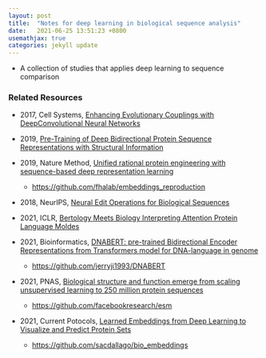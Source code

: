 ```yaml
---
layout: post
title:  "Notes for deep learning in biological sequence analysis"
date:   2021-06-25 13:51:23 +0800
usemathjax: true
categories: jekyll update
---
```


- A collection of studies that applies deep learning to sequence comparison

### Related Resources

- 2017, Cell Systems, [Enhancing Evolutionary Couplings with DeepConvolutional Neural Networks](https://linkinghub.elsevier.com/retrieve/pii/S2405-4712(17)30542-2)

- 2019, [Pre-Training of Deep Bidirectional Protein Sequence Representations with Structural Information](https://arxiv.org/abs/1912.05625)

- 2019, Nature Method, [Unified rational protein engineering with sequence-based deep representation learning](https://www.nature.com/articles/s41592-019-0598-1)
  - <https://github.com/fhalab/embeddings_reproduction>

- 2018, NeurIPS, [Neural Edit Operations for Biological Sequences](https://proceedings.neurips.cc/paper/2018/file/d0921d442ee91b896ad95059d13df618-Paper.pdf)

- 2021, ICLR, [Bertology Meets Biology Interpreting Attention Protein Language Moldes](https://arxiv.org/abs/2006.15222)

- 2021, Bioinformatics, [DNABERT: pre-trained Bidirectional Encoder Representations from Transformers model for DNA-language in genome](https://academic.oup.com/bioinformatics/advance-article/doi/10.1093/bioinformatics/btab083/6128680)
  - <https://github.com/jerryji1993/DNABERT>

- 2021, PNAS, [Biological structure and function emerge from scaling unsupervised learning to 250 million protein sequences](https://www.pnas.org/content/118/15/e2016239118)
  - <https://github.com/facebookresearch/esm>

- 2021, Current Potocols, [Learned Embeddings from Deep Learning to Visualize and Predict Protein Sets](https://currentprotocols.onlinelibrary.wiley.com/doi/10.1002/cpz1.113)
  - <https://github.com/sacdallago/bio_embeddings>